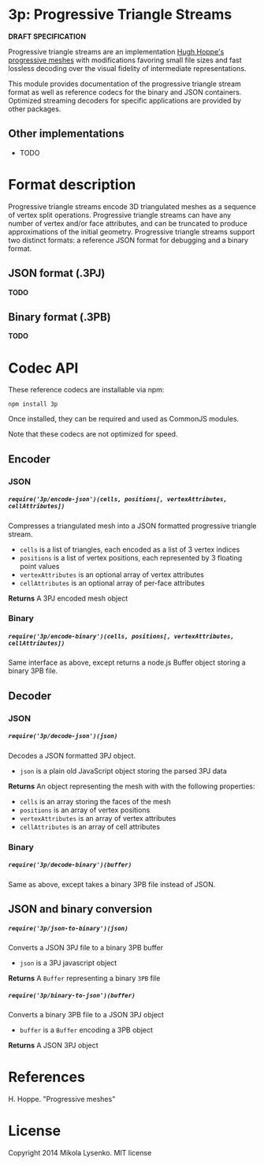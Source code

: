 3p: Progressive Triangle Streams
================================

**DRAFT SPECIFICATION**


Progressive triangle streams are an implementation [Hugh Hoppe's progressive meshes](1) with modifications favoring small file sizes and fast lossless decoding over the visual fidelity of intermediate representations.

This module provides documentation of the progressive triangle stream format as well as reference codecs for the binary and JSON containers. Optimized streaming decoders for specific applications are provided by other packages.

## Other implementations

* TODO

# Format description

Progressive triangle streams encode 3D triangulated meshes as a sequence of vertex split operations. Progressive triangle streams can have any number of vertex and/or face attributes, and can be truncated to produce approximations of the initial geometry. Progressive triangle streams support two distinct formats: a reference JSON format for debugging and a binary format.

## JSON format (.3PJ)

**TODO**

## Binary format (.3PB)

**TODO**

# Codec API

These reference codecs are installable via npm:

```
npm install 3p
```

Once installed, they can be required and used as CommonJS modules.

Note that these codecs are not optimized for speed.

## Encoder

### JSON

##### `require('3p/encode-json')(cells, positions[, vertexAttributes, cellAttributes])`

Compresses a triangulated mesh into a JSON formatted progressive triangle stream.

* `cells` is a list of triangles, each encoded as a list of 3 vertex indices
* `positions` is a list of vertex positions, each represented by 3 floating point values
* `vertexAttributes` is an optional array of vertex attributes
* `cellAttributes` is an optional array of per-face attributes

**Returns** A 3PJ encoded mesh object

### Binary

##### `require('3p/encode-binary')(cells, positions[, vertexAttributes, cellAttributes])`

Same interface as above, except returns a node.js Buffer object storing a binary 3PB file.

## Decoder

### JSON

##### `require('3p/decode-json')(json)`

Decodes a JSON formatted 3PJ object.

* `json` is a plain old JavaScript object storing the parsed 3PJ data

**Returns** An object representing the mesh with with the following properties:

* `cells` is an array storing the faces of the mesh
* `positions` is an array of vertex positions
* `vertexAttributes` is an array of vertex attributes
* `cellAttributes` is an array of cell attributes

### Binary

##### `require('3p/decode-binary')(buffer)`

Same as above, except takes a binary 3PB file instead of JSON.

## JSON and binary conversion

##### `require('3p/json-to-binary')(json)`
Converts a JSON 3PJ file to a binary 3PB buffer

* `json` is a 3PJ javascript object

**Returns** A `Buffer` representing a binary `3PB` file

##### `require('3p/binary-to-json')(buffer)`
Converts a binary 3PB file to a JSON 3PJ object

* `buffer` is a `Buffer` encoding a 3PB object

**Returns** A JSON 3PJ object

# References

H. Hoppe.  "Progressive meshes"

# License

Copyright 2014 Mikola Lysenko.  MIT license